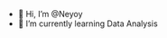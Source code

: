 - 👋 Hi, I’m @Neyoy
- 🌱 I’m currently learning Data Analysis


<!---
Neyoy/Neyoy is a ✨ special ✨ repository because its `README.md` (this file) appears on your GitHub profile.
You can click the Preview link to take a look at your changes.
--->
